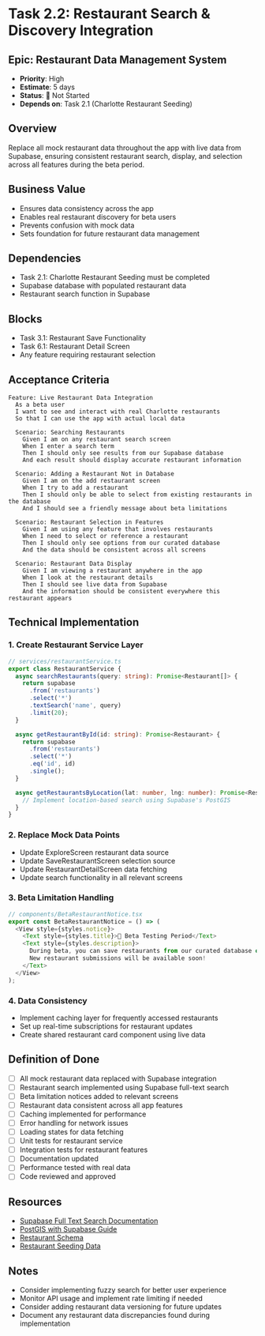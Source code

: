 # Task 2.2: Restaurant Search & Discovery Integration

## Epic: Restaurant Data Management System
- **Priority**: High
- **Estimate**: 5 days
- **Status**: 🔴 Not Started
- **Depends on**: Task 2.1 (Charlotte Restaurant Seeding)

## Overview
Replace all mock restaurant data throughout the app with live data from Supabase, ensuring consistent restaurant search, display, and selection across all features during the beta period.

## Business Value
- Ensures data consistency across the app
- Enables real restaurant discovery for beta users
- Prevents confusion with mock data
- Sets foundation for future restaurant data management

## Dependencies
- Task 2.1: Charlotte Restaurant Seeding must be completed
- Supabase database with populated restaurant data
- Restaurant search function in Supabase

## Blocks
- Task 3.1: Restaurant Save Functionality
- Task 6.1: Restaurant Detail Screen
- Any feature requiring restaurant selection

## Acceptance Criteria

```gherkin
Feature: Live Restaurant Data Integration
  As a beta user
  I want to see and interact with real Charlotte restaurants
  So that I can use the app with actual local data

  Scenario: Searching Restaurants
    Given I am on any restaurant search screen
    When I enter a search term
    Then I should only see results from our Supabase database
    And each result should display accurate restaurant information

  Scenario: Adding a Restaurant Not in Database
    Given I am on the add restaurant screen
    When I try to add a restaurant
    Then I should only be able to select from existing restaurants in the database
    And I should see a friendly message about beta limitations

  Scenario: Restaurant Selection in Features
    Given I am using any feature that involves restaurants
    When I need to select or reference a restaurant
    Then I should only see options from our curated database
    And the data should be consistent across all screens

  Scenario: Restaurant Data Display
    Given I am viewing a restaurant anywhere in the app
    When I look at the restaurant details
    Then I should see live data from Supabase
    And the information should be consistent everywhere this restaurant appears
```

## Technical Implementation

### 1. Create Restaurant Service Layer
```typescript
// services/restaurantService.ts
export class RestaurantService {
  async searchRestaurants(query: string): Promise<Restaurant[]> {
    return supabase
      .from('restaurants')
      .select('*')
      .textSearch('name', query)
      .limit(20);
  }

  async getRestaurantById(id: string): Promise<Restaurant> {
    return supabase
      .from('restaurants')
      .select('*')
      .eq('id', id)
      .single();
  }

  async getRestaurantsByLocation(lat: number, lng: number): Promise<Restaurant[]> {
    // Implement location-based search using Supabase's PostGIS
  }
}
```

### 2. Replace Mock Data Points
- Update ExploreScreen restaurant data source
- Update SaveRestaurantScreen selection source
- Update RestaurantDetailScreen data fetching
- Update search functionality in all relevant screens

### 3. Beta Limitation Handling
```typescript
// components/BetaRestaurantNotice.tsx
export const BetaRestaurantNotice = () => (
  <View style={styles.notice}>
    <Text style={styles.title}>🚀 Beta Testing Period</Text>
    <Text style={styles.description}>
      During beta, you can save restaurants from our curated database of Charlotte's best spots.
      New restaurant submissions will be available soon!
    </Text>
  </View>
);
```

### 4. Data Consistency
- Implement caching layer for frequently accessed restaurants
- Set up real-time subscriptions for restaurant updates
- Create shared restaurant card component using live data

## Definition of Done
- [ ] All mock restaurant data replaced with Supabase integration
- [ ] Restaurant search implemented using Supabase full-text search
- [ ] Beta limitation notices added to relevant screens
- [ ] Restaurant data consistent across all app features
- [ ] Caching implemented for performance
- [ ] Error handling for network issues
- [ ] Loading states for data fetching
- [ ] Unit tests for restaurant service
- [ ] Integration tests for restaurant features
- [ ] Documentation updated
- [ ] Performance tested with real data
- [ ] Code reviewed and approved

## Resources
- [Supabase Full Text Search Documentation](https://supabase.com/docs/guides/database/full-text-search)
- [PostGIS with Supabase Guide](https://supabase.com/docs/guides/database/extensions/postgis)
- [Restaurant Schema](../supabase/migrations/001_initial_schema.sql)
- [Restaurant Seeding Data](../scripts/charlotte-restaurants.json)

## Notes
- Consider implementing fuzzy search for better user experience
- Monitor API usage and implement rate limiting if needed
- Consider adding restaurant data versioning for future updates
- Document any restaurant data discrepancies found during implementation 